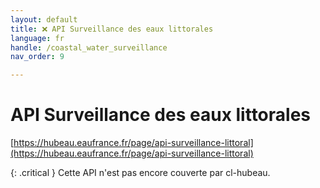 ```yaml
---
layout: default
title: ❌ API Surveillance des eaux littorales
language: fr
handle: /coastal_water_surveillance
nav_order: 9

---
```

# API Surveillance des eaux littorales

[https://hubeau.eaufrance.fr/page/api-surveillance-littoral](https://hubeau.eaufrance.fr/page/api-surveillance-littoral)

{: .critical }
Cette API n'est pas encore couverte par cl-hubeau.
